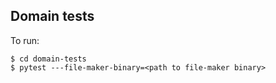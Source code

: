## Domain tests

To run:
```
$ cd domain-tests
$ pytest ---file-maker-binary=<path to file-maker binary>
```
